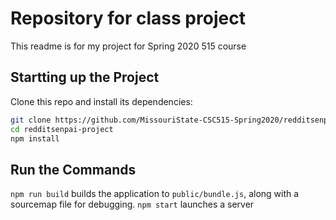 # Repository for class project

This readme is for my project for Spring 2020 515 course

## Startting up the Project

Clone this repo and install its dependencies:

```bash
git clone https://github.com/MissouriState-CSC515-Spring2020/redditsenpai-project.git
cd redditsenpai-project
npm install
```

## Run the Commands
`npm run build` builds the application to `public/bundle.js`, along with a sourcemap file for debugging.
`npm start` launches a server
